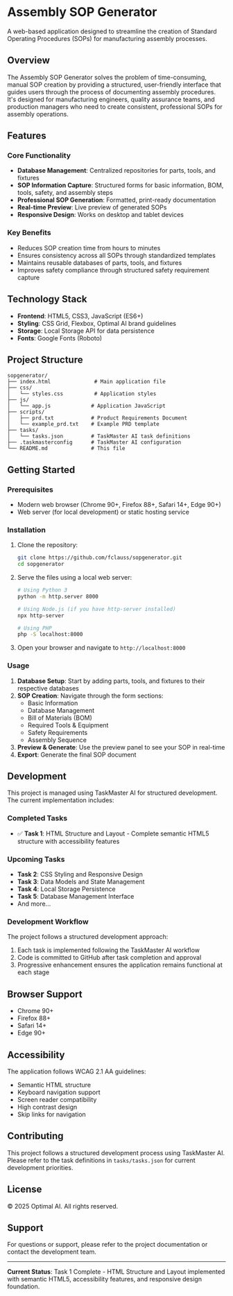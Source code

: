 # Assembly SOP Generator

A web-based application designed to streamline the creation of Standard Operating Procedures (SOPs) for manufacturing assembly processes.

## Overview

The Assembly SOP Generator solves the problem of time-consuming, manual SOP creation by providing a structured, user-friendly interface that guides users through the process of documenting assembly procedures. It's designed for manufacturing engineers, quality assurance teams, and production managers who need to create consistent, professional SOPs for assembly operations.

## Features

### Core Functionality
- **Database Management**: Centralized repositories for parts, tools, and fixtures
- **SOP Information Capture**: Structured forms for basic information, BOM, tools, safety, and assembly steps
- **Professional SOP Generation**: Formatted, print-ready documentation
- **Real-time Preview**: Live preview of generated SOPs
- **Responsive Design**: Works on desktop and tablet devices

### Key Benefits
- Reduces SOP creation time from hours to minutes
- Ensures consistency across all SOPs through standardized templates
- Maintains reusable databases of parts, tools, and fixtures
- Improves safety compliance through structured safety requirement capture

## Technology Stack

- **Frontend**: HTML5, CSS3, JavaScript (ES6+)
- **Styling**: CSS Grid, Flexbox, Optimal AI brand guidelines
- **Storage**: Local Storage API for data persistence
- **Fonts**: Google Fonts (Roboto)

## Project Structure

```
sopgenerator/
├── index.html              # Main application file
├── css/
│   └── styles.css          # Application styles
├── js/
│   └── app.js             # Application JavaScript
├── scripts/
│   ├── prd.txt            # Product Requirements Document
│   └── example_prd.txt    # Example PRD template
├── tasks/
│   └── tasks.json         # TaskMaster AI task definitions
├── .taskmasterconfig      # TaskMaster AI configuration
└── README.md              # This file
```

## Getting Started

### Prerequisites
- Modern web browser (Chrome 90+, Firefox 88+, Safari 14+, Edge 90+)
- Web server (for local development) or static hosting service

### Installation

1. Clone the repository:
   ```bash
   git clone https://github.com/fclauss/sopgenerator.git
   cd sopgenerator
   ```

2. Serve the files using a local web server:
   ```bash
   # Using Python 3
   python -m http.server 8000
   
   # Using Node.js (if you have http-server installed)
   npx http-server
   
   # Using PHP
   php -S localhost:8000
   ```

3. Open your browser and navigate to `http://localhost:8000`

### Usage

1. **Database Setup**: Start by adding parts, tools, and fixtures to their respective databases
2. **SOP Creation**: Navigate through the form sections:
   - Basic Information
   - Database Management
   - Bill of Materials (BOM)
   - Required Tools & Equipment
   - Safety Requirements
   - Assembly Sequence
3. **Preview & Generate**: Use the preview panel to see your SOP in real-time
4. **Export**: Generate the final SOP document

## Development

This project is managed using TaskMaster AI for structured development. The current implementation includes:

### Completed Tasks
- ✅ **Task 1**: HTML Structure and Layout - Complete semantic HTML5 structure with accessibility features

### Upcoming Tasks
- **Task 2**: CSS Styling and Responsive Design
- **Task 3**: Data Models and State Management
- **Task 4**: Local Storage Persistence
- **Task 5**: Database Management Interface
- And more...

### Development Workflow

The project follows a structured development approach:
1. Each task is implemented following the TaskMaster AI workflow
2. Code is committed to GitHub after task completion and approval
3. Progressive enhancement ensures the application remains functional at each stage

## Browser Support

- Chrome 90+
- Firefox 88+
- Safari 14+
- Edge 90+

## Accessibility

The application follows WCAG 2.1 AA guidelines:
- Semantic HTML structure
- Keyboard navigation support
- Screen reader compatibility
- High contrast design
- Skip links for navigation

## Contributing

This project follows a structured development process using TaskMaster AI. Please refer to the task definitions in `tasks/tasks.json` for current development priorities.

## License

© 2025 Optimal AI. All rights reserved.

## Support

For questions or support, please refer to the project documentation or contact the development team.

---

**Current Status**: Task 1 Complete - HTML Structure and Layout implemented with semantic HTML5, accessibility features, and responsive design foundation. 